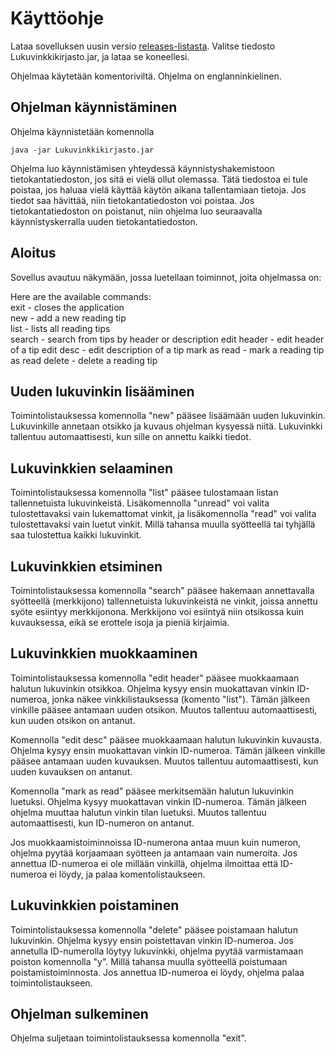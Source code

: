 # Käyttöohje

Lataa sovelluksen uusin versio [releases-listasta](https://github.com/H4m5t3r/Lukuvinkkikirjasto/releases). Valitse tiedosto Lukuvinkkikirjasto.jar, ja lataa se koneellesi. 

Ohjelmaa käytetään komentoriviltä. Ohjelma on englanninkielinen.

## Ohjelman käynnistäminen
Ohjelma käynnistetään komennolla 
```
java -jar Lukuvinkkikirjasto.jar
```
Ohjelma luo käynnistämisen yhteydessä käynnistyshakemistoon tietokantatiedoston, jos sitä ei vielä ollut olemassa. Tätä tiedostoa ei tule poistaa, jos haluaa vielä käyttää käytön aikana tallentamiaan tietoja. Jos tiedot saa hävittää, niin tietokantatiedoston voi poistaa. Jos tietokantatiedoston on poistanut, niin ohjelma luo seuraavalla käynnistyskerralla uuden tietokantatiedoston.

## Aloitus
Sovellus avautuu näkymään, jossa luetellaan toiminnot, joita ohjelmassa on:

Here are the available commands:  
exit         - closes the application  
new          - add a new reading tip  
list         - lists all reading tips  
search       - search from tips by header or description
edit header  - edit header of a tip
edit desc    - edit description of a tip
mark as read - mark a reading tip as read
delete       - delete a reading tip


## Uuden lukuvinkin lisääminen
Toimintolistauksessa komennolla "new" pääsee lisäämään uuden lukuvinkin. Lukuvinkille annetaan otsikko ja kuvaus ohjelman kysyessä niitä. Lukuvinkki tallentuu automaattisesti, kun sille on annettu kaikki tiedot.  

## Lukuvinkkien selaaminen
Toimintolistauksessa komennolla "list" pääsee tulostamaan listan tallennetuista lukuvinkeistä. Lisäkomennolla "unread" voi valita tulostettavaksi vain lukemattomat vinkit, ja lisäkomennolla "read" voi valita tulostettavaksi vain luetut vinkit. Millä tahansa muulla syötteellä tai tyhjällä saa tulostettua kaikki lukuvinkit.

## Lukuvinkkien etsiminen
Toimintolistauksessa komennolla "search" pääsee hakemaan annettavalla syötteellä (merkkijono) tallennetuista lukuvinkeistä ne vinkit, joissa annettu syöte esiintyy merkkijonona. Merkkijono voi esiintyä niin otsikossa kuin kuvauksessa, eikä se erottele isoja ja pieniä kirjaimia.  

## Lukuvinkkien muokkaaminen
Toimintolistauksessa komennolla "edit header" pääsee muokkaamaan halutun lukuvinkin otsikkoa. Ohjelma kysyy ensin muokattavan vinkin ID-numeroa, jonka näkee vinkkilistauksessa (komento "list"). Tämän jälkeen vinkille pääsee antamaan uuden otsikon. Muutos tallentuu automaattisesti, kun uuden otsikon on antanut. 

Komennolla "edit desc" pääsee muokkaamaan halutun lukuvinkin kuvausta. Ohjelma kysyy ensin muokattavan vinkin ID-numeroa. Tämän jälkeen vinkille pääsee antamaan uuden kuvauksen. Muutos tallentuu automaattisesti, kun uuden kuvauksen on antanut. 

Komennolla "mark as read" pääsee merkitsemään halutun lukuvinkin luetuksi. Ohjelma kysyy muokattavan vinkin ID-numeroa. Tämän jälkeen ohjelma muuttaa halutun vinkin tilan luetuksi. Muutos tallentuu automaattisesti, kun ID-numeron on antanut. 

Jos muokkaamistoiminnoissa ID-numerona antaa muun kuin numeron, ohjelma pyytää korjaamaan syötteen ja antamaan vain numeroita. Jos annettua ID-numeroa ei ole millään vinkillä, ohjelma ilmoittaa että ID-numeroa ei löydy, ja palaa komentolistaukseen. 

## Lukuvinkkien poistaminen
Toimintolistauksessa komennolla "delete" pääsee poistamaan halutun lukuvinkin. Ohjelma kysyy ensin poistettavan vinkin ID-numeroa. Jos annetulla ID-numerolla löytyy lukuvinkki, ohjelma pyytää varmistamaan poiston komennolla "y". Millä tahansa muulla syötteellä poistumaan poistamistoiminnosta. Jos annettua ID-numeroa ei löydy, ohjelma palaa toimintolistaukseen. 

## Ohjelman sulkeminen
Ohjelma suljetaan toimintolistauksessa komennolla "exit". 
